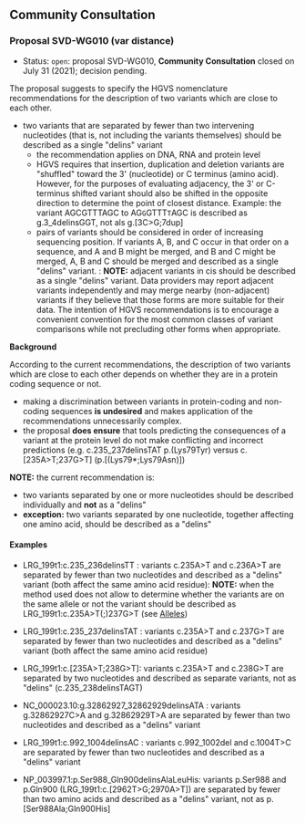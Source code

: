 
## Community Consultation

### Proposal SVD-WG010 (var distance)

* Status: <code class="spot1">open</code>: proposal SVD-WG010, **Community Consultation** closed on July 31 (2021); decision pending. 

The proposal suggests to specify the HGVS nomenclature recommendations for the description of two variants which are close to each other.

* two variants that are separated by fewer than two intervening nucleotides (that is, not including the variants themselves) should be described as a single "delins" variant
    * the recommendation applies on DNA, RNA and protein level
    * HGVS requires that insertion, duplication and deletion variants are "shuffled" toward the 3' (nucleotide) or C terminus (amino acid). However, for the purposes of evaluating adjacency, the 3' or C-terminus shifted variant should also be shifted in the opposite direction to determine the point of closest distance. Example: the variant AGCGTTTAGC to AG<code class="spot1">G</code>GTTT<code class="spot1">T</code>AGC is described as g.3\_4delinsGGT, not als g.[3C>G;7dup]
    * pairs of variants should be considered in order of increasing sequencing position. If variants A, B, and C occur in that order on a sequence, and A and B might be merged, and B and C might be merged, A, B and C should be merged and described as a single "delins" variant.
:    **NOTE:** adjacent variants in cis should be described as a single "delins" variant. Data providers may report adjacent variants independently and may merge nearby (non-adjacent) variants if they believe that those forms are more suitable for their data. The intention of HGVS recommendations is to encourage a convenient convention for the most common classes of variant comparisons while not precluding other forms when appropriate.

**Background**

According to the current recommendations, the description of two variants which are close to each other depends on whether they are in a protein coding sequence or not.
* making a discrimination between variants in protein-coding and non-coding sequences **is undesired** and makes application of the recommendations unnecessarily complex.
* the proposal **does ensure** that tools predicting the consequences of a variant at the protein level do not make conflicting and incorrect predictions (e.g. c.235\_237delinsTAT p.(Lys79Tyr) versus c.[235A>T;237G>T] (p.[(Lys79*;Lys79Asn)])

**NOTE:** the current recommendation is:
* two variants separated by one or more nucleotides should be described individually and **not** as a "delins"
* **exception:** two variants separated by one nucleotide, together affecting one amino acid, should be described as a "delins"

#### Examples

* LRG\_199t1:c.235\_236delinsTT : variants c.235A>T and c.236A>T are separated by fewer than two nucleotides and described as a "delins" variant (both affect the same amino acid residue): **NOTE:**    when the method used does not allow to determine whether the variants are on the same allele or not the variant should be described as LRG\_199t1:c.235A>T(;)237G>T (see [Alleles](../../recommendations/DNA/alleles/))
* LRG\_199t1:c.235\_237delinsTAT : variants c.235A>T and c.237G>T are separated by fewer than two nucleotides and described as a "delins" variant (both affect the same amino acid residue)
* LRG\_199t1:c.[235A>T;238G>T]: variants c.235A>T and c.238G>T are separated by two nucleotides and described as separate variants, not as "delins" (c.235_238delinsTAGT)
* NC\_000023.10:g.32862927\_32862929delinsATA : variants g.32862927C>A and g.32862929T>A are separated by fewer than two nucleotides and described as a "delins" variant
* LRG\_199t1:c.992\_1004delinsAC : variants c.992\_1002del and c.1004T>C are separated by fewer than two nucleotides and described as a "delins" variant
    
* NP\_003997.1:p.Ser988\_Gln900delinsAlaLeuHis: variants p.Ser988 and p.Gln900 (LRG\_199t1:c.[2962T>G;2970A>T]) are separated by fewer than two amino acids and described as a "delins" variant, not as p.[Ser988Ala;Gln900His]